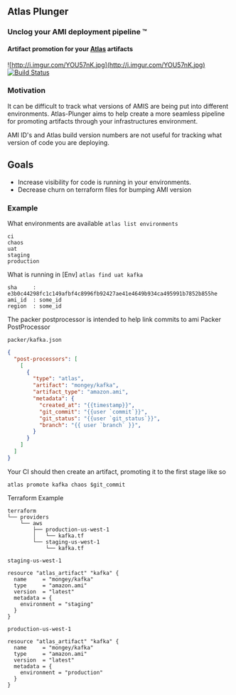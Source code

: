 ## Atlas Plunger
### Unclog your AMI deployment pipeline ™
#### Artifact promotion for your [Atlas](https://atlas.hashicorp.com) artifacts
![http://i.imgur.com/YOU57nK.jpg](http://i.imgur.com/YOU57nK.jpg)
[![Build Status](https://travis-ci.org/Mongey/atlas-plunger.svg?branch=master)](https://travis-ci.org/Mongey/atlas-plunger)

### Motivation
It can be difficult to track what versions of AMIS are being put into different
environments. Atlas-Plunger aims to help create a more seamless pipeline for
promoting artifacts through your infrastructures environment.

AMI ID's and Atlas build version numbers are not useful for tracking what
version of code you are deploying.

## Goals
* Increase visibility for code is running in your environments.
* Decrease churn on terraform files for bumping AMI version

### Example
What environments are available
`atlas list environments`
```
ci
chaos
uat
staging
production
```

What is running in [Env]
`atlas find uat kafka`
```
sha     : e3b0c44298fc1c149afbf4c8996fb92427ae41e4649b934ca495991b7852b855he
ami_id  : some_id
region  : some_id 
```

The packer postprocessor is intended to help link commits to ami
Packer PostProcessor

`packer/kafka.json`
```json
{
  "post-processors": [
    [
      {
        "type": "atlas",
        "artifact": "mongey/kafka",
        "artifact_type": "amazon.ami",
        "metadata": {
          "created_at": "{{timestamp}}",
          "git_commit": "{{user `commit`}}",
          "git_status": "{{user `git_status`}}",
          "branch": "{{ user `branch` }}",
        }
      }
    ]
  ]
}

```
Your CI should then create an artifact, promoting it to the first stage like so

```
atlas promote kafka chaos $git_commit
```


Terraform Example
```
terraform
└── providers
    └── aws
        ├── production-us-west-1
        │   └── kafka.tf
        └── staging-us-west-1
            └── kafka.tf
```

`staging-us-west-1`
```hcl
resource "atlas_artifact" "kafka" {
  name     = "mongey/kafka"
  type     = "amazon.ami"
  version  = "latest"
  metadata = {
    environment = "staging"
  }
}

```
`production-us-west-1`
```hcl
resource "atlas_artifact" "kafka" {
  name     = "mongey/kafka"
  type     = "amazon.ami"
  version  = "latest"
  metadata = {
    environment = "production"
  }
}
```


